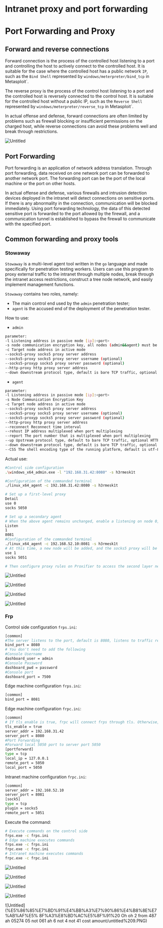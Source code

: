 # Intranet proxy and port forwarding

# Port Forwarding and Proxy

## Forward and reverse connections

Forward connection is the process of the controlled host listening to a port and controlling the host to actively connect to the controlled host. It is suitable for the case where the controlled host has a public network `IP`, such as the `Bind Shell` represented by `windows/meterpreter/bind_tcp` in Metasploit`.

The reverse proxy is the process of the control host listening to a port and the controlled host is reversely connected to the control host. It is suitable for the controlled host without a public IP, such as the `Reverse Shell` represented by `windows/meterpreter/reverse_tcp` in Metasploit`.

In actual offense and defense, forward connections are often limited by problems such as firewall blocking or insufficient permissions on the charged host, while reverse connections can avoid these problems well and break through restrictions.

![Untitled](%E5%86%85%E7%BD%91%E4%BB%A3%E7%90%86%E4%B8%8E%E7%AB%AF%E5%8F%A3%E8%BD%AC%E5%8F%91%20ee2c487a05274d05b061aaf6b4b41cbe/Untitled.png)

## Port Forwarding

Port forwarding is an application of network address translation. Through port forwarding, data received on one network port can be forwarded to another network port. The forwarding port can be the port of the local machine or the port on other hosts.

In actual offense and defense, various firewalls and intrusion detection devices deployed in the intranet will detect connections on sensitive ports. If there is any abnormality in the connection, communication will be blocked immediately. Using port forwarding technology, the data of this detected sensitive port is forwarded to the port allowed by the firewall, and a communication tunnel is established to bypass the firewall to communicate with the specified port.

## Common forwarding and proxy tools

### Stowaway

`Stowaway` is a multi-level agent tool written in the `go` language and made specifically for penetration testing workers. Users can use this program to proxy external traffic to the intranet through multiple nodes, break through the intranet access restrictions, construct a tree node network, and easily implement management functions.

`Stowaway` contains two roles, namely:

- The main control end used by the `admin` penetration tester;
- `agent` is the accused end of the deployment of the penetration tester.

How to use:

- `admin`

```bash
parameter:
-l Listening address in passive mode [ip]:<port>
-s node communication encryption key, all nodes (admin&&agent) must be consistent
-c Target node address in active mode
--socks5-proxy socks5 proxy server address
--socks5-proxy socks5 proxy server username (optional)
--socks5-proxyp socks5 proxy server password (optional)
--http-proxy http proxy server address
--down downstream protocol type, default is bare TCP traffic, optional HTTP
```

- `agent`

```bash
parameter:
-l Listening address in passive mode [ip]:<port>
-s Node Communication Encryption Key
-c Target node address in active mode
--socks5-proxy socks5 proxy server address
--socks5-proxy socks5 proxy server username (optional)
--socks5-proxyp socks5 proxy server password (optional)
--http-proxy http proxy server address
--reconnect Reconnect time interval
--rehost IP address multiplexed when port multiplexing
--report The port number that is multiplexed when port multiplexing
--up Upstream protocol type, default to bare TCP traffic, optional HTTP
--down downstream protocol type, default is bare TCP traffic, optional HTTP
--CSS The shell encoding type of the running platform, default is utf-8, optional gbk
```

Actual use:

```bash
#Control side configuration
.\windows_x64_admin.exe -l "192.168.31.42:8080" -s h3rmesk1t

#Configuration of the commanded terminal
./linux_x64_agent -c 192.168.31.42:8080 -s h3rmesk1t

# Set up a first-level proxy
Detail
use 0
socks 5050

# Set up a secondary agent
# When the above agent remains unchanged, enable a listening on node 0, for example, listen to port 8081, and then the subsequent host actively connects to the host where node 0 is located
Listen
1
8081
#Configuration of the commanded terminal
./linux_x64_agent -c 192.168.52.10:8081 -s h3rmesk1t
# At this time, a new node will be added, and the socks5 proxy will be added
use 1
socks 5051

# Then configure proxy rules on Proxifier to access the second layer network
```

![Untitled](%E5%86%85%E7%BD%91%E4%BB%A3%E7%90%86%E4%B8%8E%E7%AB%AF%E5%8F%A3%E8%BD%AC%E5%8F%91%20ee2c487a05274d05b061aaf6b4b41cbe/Untitled%201.png)

![Untitled](%E5%86%85%E7%BD%91%E4%BB%A3%E7%90%86%E4%B8%8E%E7%AB%AF%E5%8F%A3%E8%BD%AC%E5%8F%91%20ee2c487a05274d05b061aaf6b4b41cbe/Untitled%202.png)

![Untitled](%E5%86%85%E7%BD%91%E4%BB%A3%E7%90%86%E4%B8%8E%E7%AB%AF%E5%8F%A3%E8%BD%AC%E5%8F%91%20ee2c487a05274d05b061aaf6b4b41cbe/Untitled%203.png)

![Untitled](%E5%86%85%E7%BD%91%E4%BB%A3%E7%90%86%E4%B8%8E%E7%AB%AF%E5%8F%A3%E8%BD%AC%E5%8F%91%20ee2c487a05274d05b061aaf6b4b41cbe/Untitled%204.png)

### Frp

Control side configuration `frps.ini`:

```bash
[common]
#The server listens to the port, default is 8080, listens to traffic requests from the client
bind_port = 8080
# You don't need to add the following
#Console Username
dashboard_user = admin
#Console Password
dashboard_pwd = password
#Console port
dashboard_port = 7500
```

Edge machine configuration `frps.ini`:

```bash
[common]
bind_port = 8081
```

Edge machine configuration `frpc.ini`:

```bash
[common]
# If tls_enable is true, frpc will connect frps through tls. Otherwise, it may not be able to run
tls_enable = true
server_addr = 192.168.31.42
server_port = 8080
#Port Forwarding
#Forward local 5050 port to server port 5050
[portforward]
type = tcp
local_ip = 127.0.0.1
remote_port = 5050
local_port = 5050
```

Intranet machine configuration `frpc.ini`:

```bash
[common]
server_addr = 192.168.52.10
server_port = 8081
[sock5]
type = tcp
plugin = socks5
remote_port = 5051
```

Execute the command:

```bash
# Execute commands on the control side
frps.exe -c frps.ini
# Edge machine executes commands
frps.exe -c frps.ini
frpc.exe -c frpc.ini
# Intranet machine executes commands
frpc.exe -c frpc.ini
```

![Untitled](%E5%86%85%E7%BD%91%E4%BB%A3%E7%90%86%E4%B8%8E%E7%AB%AF%E5%8F%A3%E8%BD%AC%E5%8F%91%20ee2c487a05274d05b061aaf6b4b41cbe/Untitled%205.png)

![Untitled](%E5%86%85%E7%BD%91%E4%BB%A3%E7%90%86%E4%B8%8E%E7%AB%AF%E5%8F%A3%E8%BD%AC%E5%8F%91%20ee2c487a05274d05b061aaf6b4b41cbe/Untitled%206.png)

![Untitled](%E5%86%85%E7%BD%91%E4%BB%A3%E7%90%86%E4%B8%8E%E7%AB%AF%E5%8F%A3%E8%BD%AC%E5%8F%91%20ee2c487a05274d05b061aaf6b4b41cbe/Untitled%207.png)

![Untitled](%E5%86%85%E7%BD%91%E4%BB%A3%E7%90%86%E4%B8%8E%E7%AB%AF%E5%8F%A3%E8%BD%AC%E5%8F%91%20ee2c487a05274d05b061aaf6b4b41cbe/Untitled%208.png)

![Untitled](%E5%86%85%E7%BD%91%E4%BB%A3%E7%90%86%E4%B8%8E%E7%AB%AF%E5%
8F%A3%E8%BD%AC%E5%8F%91%20 Oh oh 2 from 487 ah 05274 05 not 061 ah 6 not 4 not 41 cost amount/untitled%209.PNG)